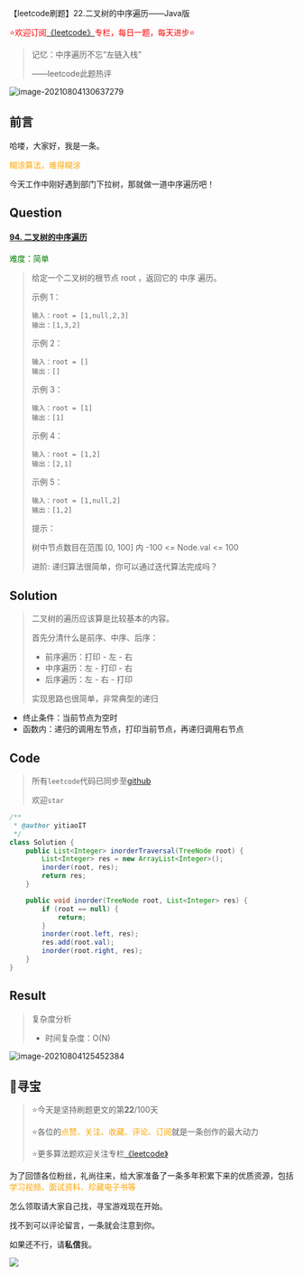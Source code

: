 【leetcode刷题】22.二叉树的中序遍历——Java版

<font color=red>⭐欢迎订阅[《leetcode》](https://blog.csdn.net/skylibiao/category_10867560.html)专栏，每日一题，每天进步⭐</font>

>记忆：中序遍历不忘“左链入栈”
>
>——leetcode此题热评

![image-20210804130637279](https://yitiaoit.oss-cn-beijing.aliyuncs.com/img/image-20210804130637279.png)

## 前言

哈喽，大家好，我是一条。

<font color=orange>糊涂算法，难得糊涂</font>

今天工作中刚好遇到部门下拉树，那就做一道中序遍历吧！

## Question

#### [94. 二叉树的中序遍历](https://leetcode-cn.com/problems/binary-tree-inorder-traversal/)

<font color=green>难度：简单</font>

>给定一个二叉树的根节点 root ，返回它的 中序 遍历。
>
> 
>
>示例 1：
>
>```
>输入：root = [1,null,2,3]
>输出：[1,3,2]
>```
>
>示例 2：
>
>```
>输入：root = []
>输出：[]
>```
>
>示例 3：
>
>```
>输入：root = [1]
>输出：[1]
>```
>
>示例 4：
>
>```
>输入：root = [1,2]
>输出：[2,1]
>```
>
>示例 5：
>
>```
>输入：root = [1,null,2]
>输出：[1,2]
>```
>
>
>
>
>提示：
>
>树中节点数目在范围 [0, 100] 内
>-100 <= Node.val <= 100
>
>
>进阶: 递归算法很简单，你可以通过迭代算法完成吗？
>

## Solution

>二叉树的遍历应该算是比较基本的内容。
>
>首先分清什么是前序、中序、后序：
>
>- 前序遍历：打印 - 左 - 右
>- 中序遍历：左 - 打印 - 右
>- 后序遍历：左 - 右 - 打印
>
>实现思路也很简单，非常典型的递归

- 终止条件：当前节点为空时
- 函数内：递归的调用左节点，打印当前节点，再递归调用右节点


## Code

>所有`leetcode`代码已同步至[github](https://github.com/lbsys)
>
>欢迎`star`

```java
/**
 * @author yitiaoIT
 */
class Solution {
    public List<Integer> inorderTraversal(TreeNode root) {
        List<Integer> res = new ArrayList<Integer>();
        inorder(root, res);
        return res;
    }

    public void inorder(TreeNode root, List<Integer> res) {
        if (root == null) {
            return;
        }
        inorder(root.left, res);
        res.add(root.val);
        inorder(root.right, res);
    }
}
```

## Result

> 复杂度分析
>
> - 时间复杂度：O(N) 


![image-20210804125452384](https://yitiaoit.oss-cn-beijing.aliyuncs.com/img/image-20210804125452384.png)

## 🌈寻宝

>⭐今天是坚持刷题更文的第**22**/100天
>
>⭐各位的<font color=orange>点赞、关注、收藏、评论、订阅</font>就是一条创作的最大动力
>
>⭐更多算法题欢迎关注专栏[《leetcode》](https://blog.csdn.net/skylibiao/category_10867560.html)

为了回馈各位粉丝，礼尚往来，给大家准备了一条多年积累下来的优质资源，包括<font color=orange> 学习视频、面试资料、珍藏电子书等</font>

怎么领取请大家自己找，寻宝游戏现在开始。

找不到可以评论留言，一条就会注意到你。

如果还不行，请**私信**我。

![](https://yitiaoit.oss-cn-beijing.aliyuncs.com/img/image-20210728234254025.png)